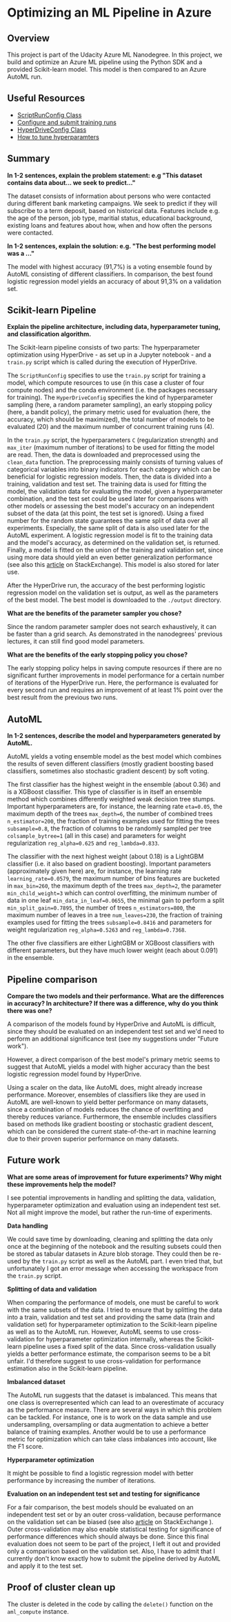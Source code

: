 # Optimizing an ML Pipeline in Azure

## Overview

This project is part of the Udacity Azure ML Nanodegree.
In this project, we build and optimize an Azure ML pipeline using the Python SDK and a provided Scikit-learn model.
This model is then compared to an Azure AutoML run.

## Useful Resources

- [ScriptRunConfig Class](https://docs.microsoft.com/en-us/python/api/azureml-core/azureml.core.scriptrunconfig?view=azure-ml-py)
- [Configure and submit training runs](https://docs.microsoft.com/en-us/azure/machine-learning/how-to-set-up-training-targets)
- [HyperDriveConfig Class](https://docs.microsoft.com/en-us/python/api/azureml-train-core/azureml.train.hyperdrive.hyperdriveconfig?view=azure-ml-py)
- [How to tune hyperparamters](https://docs.microsoft.com/en-us/azure/machine-learning/how-to-tune-hyperparameters)

## Summary

**In 1-2 sentences, explain the problem statement: e.g "This dataset contains data about... we seek to predict..."**

The dataset consists of information about persons who were contacted during different bank marketing campaigns. We seek to predict if they will subscribe to a term deposit, based on historical data. Features include e.g. the age of the person, job type, maritial status, educational background, existing loans and features about how, when and how often the persons were contacted.

**In 1-2 sentences, explain the solution: e.g. "The best performing model was a ..."**

The model with highest accuracy (91,7%) is a voting ensemble found by AutoML consisting of different classifiers. In comparison, the best found logistic regression model yields an accuracy of about 91,3% on a validation set.

## Scikit-learn Pipeline

**Explain the pipeline architecture, including data, hyperparameter tuning, and classification algorithm.**

The Scikit-learn pipeline consists of two parts: The hyperparameter optimization using HyperDrive - as set up in a Jupyter notebook - and a `train.py` script which is called during the execution of HyperDrive.

The `ScriptRunConfig` specifies to use the `train.py` script for training a model, which compute resources to use (in this case a cluster of four compute nodes) and the conda environment (i.e. the packages necessary for training). The `HyperDriveConfig` specifies the kind of hyperparameter sampling (here, a random parameter sampling), an early stopping policy (here, a bandit policy), the primary metric used for evaluation (here, the accuracy, which should be maximized), the total number of models to be evaluated (20) and the maximum number of concurrent training runs (4).

In the `train.py` script, the hyperparameters `C` (regularization strength) and `max_iter` (maximum number of iterations) to be used for fitting the model are read. Then, the data is downloaded and preprocessed using the `clean_data` function. The preprocessing mainly consists of turning values of categorical variables into binary indicators for each category which can be beneficial for logistic regression models. Then, the data is divided into a training, validation and test set. The training data is used for fitting the model, the validation data for evaluating the model, given a hyperparameter combination, and the test set could be used later for comparisons with other models or assessing the best model's accuracy on an independent subset of the data (at this point, the test set is ignored). Using a fixed number for the random state guarantees the same split of data over all experiments. Especially, the same split of data is also used later for the AutoML experiment. A logistic regression model is fit to the training data and the model's accuracy, as determined on the validation set, is returned. Finally, a model is fitted on the union of the training and validation set, since using more data should yield an even better generalization performance (see also this [article](https://stats.stackexchange.com/questions/11602/training-on-the-full-dataset-after-cross-validation) on StackExchange). This model is also stored for later use.

After the HyperDrive run, the accuracy of the best performing logistic regression model on the validation set is output, as well as the parameters of the best model. The best model is downloaded to the `./output` directory.

**What are the benefits of the parameter sampler you chose?**

Since the random parameter sampler does not search exhaustively, it can be faster than a grid search. As demonstrated in the nanodegrees' previous lectures, it can still find good model parameters.

**What are the benefits of the early stopping policy you chose?**

The early stopping policy helps in saving compute resources if there are no significant further improvements in model performance for a certain number of iterations of the HyperDrive run. Here, the performance is evaluated for every second run and requires an improvement of at least 1% point over the best result from the previous two runs. 

## AutoML

**In 1-2 sentences, describe the model and hyperparameters generated by AutoML.**

AutoML yields a voting ensemble model as the best model which combines the results of seven different classifiers (mostly gradient boosting based classifiers, sometimes also stochastic gradient descent) by soft voting.

The first classifier has the highest weight in the ensemble (about 0.36) and is a XGBoost classifier. This type of classifier is in itself an ensemble method which combines differently weighted weak decision tree stumps. Important hyperparameters are, for instance, the learning rate `eta=0.05`, the maximum depth of the trees `max_depth=6`, the number of combined trees `n_estimator=200`, the fraction of training examples used for fitting the trees `subsample=0.8`, the fraction of columns to be randomly sampled per tree `colsample_bytree=1` (all in this case) and parameters for weight regularization `reg_alpha=0.625` and `reg_lambda=0.833`.

The classifier with the next highest weight (about 0.18) is a LightGBM classifier (i.e. it also based on gradient boosting). Important parameters (approximately given here) are, for instance, the learning rate `learning_rate=0.0579`, the maximum number of bins features are bucketed in `max_bin=260`, the maximum depth of the trees `max_depth=2`, the parameter `min_child_weight=3` which can control overfitting, the minimum number of data in one leaf `min_data_in_leaf=0.0655`, the minimal gain to perform a split `min_split_gain=0.7895`, the number of trees `n_estimators=800`, the maximum number of leaves in a tree `num_leaves=230`, the fraction of training examples used for fitting the trees `subsample=0.8416` and parameters for weight regularization `reg_alpha=0.5263` and `reg_lambda=0.7368`.

The other five classifiers are either LightGBM or XGBoost classifiers with different parameters, but they have much lower weight (each about 0.091) in the ensemble.

## Pipeline comparison

**Compare the two models and their performance. What are the differences in accuracy? In architecture? If there was a difference, why do you think there was one?**

A comparison of the models found by HyperDrive and AutoML is difficult, since they should be evaluated on an independent test set and we'd need to perform an additional significance test (see my suggestions under "Future work").

However, a direct comparison of the best model's primary metric seems to suggest that AutoML yields a model with higher accuracy than the best logistic regression model found by HyperDrive. 

Using a scaler on the data, like AutoML does, might already increase performance. Moreover, ensembles of classifiers like they are used in AutoML are well-known to yield better performance on many datasets, since a combination of models reduces the chance of overfitting and thereby reduces variance. Furthermore, the ensemble includes classifiers based on methods like gradient boosting or stochastic gradient descent, which can be considered the current state-of-the-art in machine learning due to their proven superior performance on many datasets.

## Future work

**What are some areas of improvement for future experiments? Why might these improvements help the model?**

I see potential improvements in handling and splitting the data, validation, hyperparameter optimization and evaluation using an independent test set. Not all might improve the model, but rather the run-time of experiments.

**Data handling**

We could save time by downloading, cleaning and splitting the data only once at the beginning of the notebook and the resulting subsets could then be stored as tabular datasets in Azure blob storage. They could then be re-used by the `train.py` script as well as the AutoML part. I even tried that, but unfortunately I got an error message when accessing the workspace from the `train.py` script.

**Splitting of data and validation**

When comparing the performance of models, one must be careful to work with the same subsets of the data. I tried to ensure that by splitting the data into a train, validation and test set and providing the same data (train and validation set) for hyperparameter optimization to the Scikit-learn pipeline as well as to the AutoML run. However, AutoML seems to use cross-validation for hyperparameter optimization internally, whereas the Scikit-learn pipeline uses a fixed split of the data. Since cross-validation usually yields a better performance estimate, the comparison seems to be a bit unfair. I'd therefore suggest to use cross-validation for performance estimation also in the Scikit-learn pipeline.

**Imbalanced dataset**

The AutoML run suggests that the dataset is imbalanced. This means that one class is overrepresented which can lead to an overestimate of accuracy as the performance measure. There are several ways in which this problem can be tackled. For instance, one is to work on the data sample and use undersampling, oversampling or data augmentation to achieve a better balance of training examples. Another would be to use a performance metric for optimization which can take class imbalances into account, like the F1 score. 

**Hyperparameter optimization**

It might be possible to find a logistic regression model with better performance by increasing the number of iterations.

**Evaluation on an independent test set and testing for significance**

For a fair comparison, the best models should be evaluated on an independent test set or by an outer cross-validation, because performance on the validation set can be biased (see also [article](https://stats.stackexchange.com/questions/11602/training-on-the-full-dataset-after-cross-validation) on StackExchange ). Outer cross-validation may also enable statistical testing for significance of performance differences which should always be done. Since this final evaluation does not seem to be part of the project, I left it out and provided only a comparison based on the validation set. Also, I have to admit that I currently don't know exactly how to submit the pipeline derived by AutoML and apply it to the test set.

## Proof of cluster clean up

The cluster is deleted in the code by calling the `delete()` function on the `aml_compute` instance.
